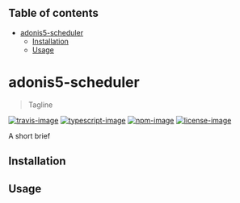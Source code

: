 <!-- START doctoc generated TOC please keep comment here to allow auto update -->
<!-- DON'T EDIT THIS SECTION, INSTEAD RE-RUN doctoc TO UPDATE -->
## Table of contents

- [adonis5-scheduler](#adonis5-scheduler)
  - [Installation](#installation)
  - [Usage](#usage)

<!-- END doctoc generated TOC please keep comment here to allow auto update -->

# adonis5-scheduler
> Tagline

[![travis-image]][travis-url] [![typescript-image]][typescript-url] [![npm-image]][npm-url] [![license-image]][license-url]

A short brief

## Installation

## Usage

[travis-image]: https://img.shields.io/travis/reg2005/adonis5-scheduler/master.svg?style=for-the-badge&logo=travis
[travis-url]: https://travis-ci.org/reg2005/adonis5-scheduler "travis"

[typescript-image]: https://img.shields.io/badge/Typescript-294E80.svg?style=for-the-badge&logo=typescript
[typescript-url]:  "typescript"

[npm-image]: https://img.shields.io/npm/v/adonis5-scheduler.svg?style=for-the-badge&logo=npm
[npm-url]: https://npmjs.org/package/adonis5-scheduler "npm"

[license-image]: https://img.shields.io/npm/l/adonis5-scheduler?color=blueviolet&style=for-the-badge
[license-url]: LICENSE.md "license"

